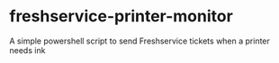 # freshservice-printer-monitor
A simple powershell script to send Freshservice tickets when a printer needs ink
